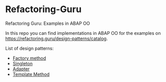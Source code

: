 # Refactoring-Guru
Refactoring Guru: Examples in ABAP OO

In this repo you can find implementations in ABAP OO for the examples on https://refactoring.guru/design-patterns/catalog.

List of design patterns:

- [Factory method](https://github.com/MaddinJay/Refactoring-Guru/tree/main/Factory_Method)
- [Singleton](https://github.com/MaddinJay/Refactoring-Guru/tree/main/Singleton)
- [Adapter](https://github.com/MaddinJay/Refactoring-Guru/tree/main/Adapter)
- [Template Method](https://github.com/MaddinJay/Refactoring-Guru/tree/main/Template%20Method)
